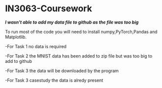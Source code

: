 # IN3063-Coursework

***I wasn't able to add my data file to github as the file was too big***

To run most of the code you will need to install numpy,PyTorch,Pandas and Matplotlib.

-For Task 1 no data is required

-For Task 2 the MNIST data has been added to zip file but was too big to add to github

-For Task 3 the data will be downloaded by the program

-For Task 3 casestudy the data is alredy present



